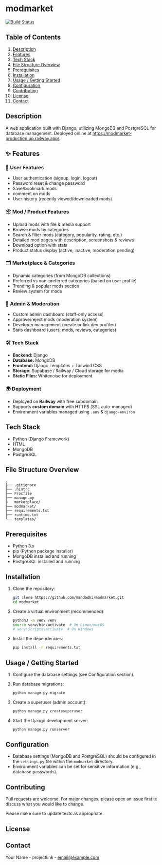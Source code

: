 # modmarket

[![Build Status](https://img.shields.io/github/actions/workflow/status/mandadhi/modmarket/main.yml?branch=main)]()

## Table of Contents

1.  [Description](#description)
2.  [Features](#features)
3.  [Tech Stack](#tech-stack)
4.  [File Structure Overview](#file-structure-overview)
5.  [Prerequisites](#prerequisites)
6.  [Installation](#installation)
7.  [Usage / Getting Started](#usage--getting-started)
8.  [Configuration](#configuration)
9.  [Contributing](#contributing)
10. [License](#license)
11. [Contact](#contact)

## Description

A web application built with Django, utilizing MongoDB and PostgreSQL for database management. Deployed online at https://modmarket-production.up.railway.app/.
<!-- TODO: Add screenshots if applicable -->

## ✨ Features

### 👤 User Features
- User authentication (signup, login, logout)
- Password reset & change password
- Save/bookmark mods
- comment on mods
- User history (recently viewed/downloaded mods)

### 📦 Mod / Product Features
- Upload mods with file & media support
- Browse mods by categories
- Search & filter mods (category, popularity, rating, etc.)
- Detailed mod pages with description, screenshots & reviews
- Download option with stats
- Product status display (active, inactive, moderation pending)

### 🗂 Marketplace & Categories
- Dynamic categories (from MongoDB collections)
- Preferred vs non-preferred categories (based on user profile)
- Trending & popular mods section
- Review system for mods

### 🔧 Admin & Moderation
- Custom admin dashboard (staff-only access)
- Approve/reject mods (moderation system)
- Developer management (create or link dev profiles)
- Stats dashboard (users, mods, reviews, categories)

### 🛠 Tech Stack
- **Backend:** Django
- **Database:** MongoDB  
- **Frontend:** Django Templates + Tailwind CSS  
- **Storage:** Supabase / Railway / Cloud storage for media  
- **Static Files:** Whitenoise for deployment  

### 🌍 Deployment
- Deployed on **Railway** with free subdomain
- Supports **custom domain** with HTTPS (SSL auto-managed)
- Environment variables managed using `.env` & `django-environ`


## Tech Stack

*   Python (Django Framework)
*   HTML
*   MongoDB
*   PostgreSQL

## File Structure Overview

```text
.
├── .gitignore
├── .hintrc
├── Procfile
├── manage.py
├── marketplace/
├── modmarket/
├── requirements.txt
├── runtime.txt
└── templates/
```

## Prerequisites

*   Python 3.x
*   pip (Python package installer)
*   MongoDB installed and running
*   PostgreSQL installed and running

## Installation

1.  Clone the repository:

    ```bash
    git clone https://github.com/mandadhi/modmarket.git
    cd modmarket
    ```

2.  Create a virtual environment (recommended):

    ```bash
    python3 -m venv venv
    source venv/bin/activate  # On Linux/macOS
    # venv\Scripts\activate  # On Windows
    ```

3.  Install the dependencies:

    ```bash
    pip install -r requirements.txt
    ```

## Usage / Getting Started

1.  Configure the database settings (see Configuration section).

2.  Run database migrations:

    ```bash
    python manage.py migrate
    ```

3.  Create a superuser (admin account):

    ```bash
    python manage.py createsuperuser
    ```

4.  Start the Django development server:

    ```bash
    python manage.py runserver
    ```

## Configuration

*   Database settings (MongoDB and PostgreSQL) should be configured in the `settings.py` file within the `modmarket` directory.
*   Environment variables can be set for sensitive information (e.g., database passwords).

## Contributing

Pull requests are welcome. For major changes, please open an issue first to discuss what you would like to change.

Please make sure to update tests as appropriate.

## License

<!-- TODO: Add license information.  Check for a LICENSE file in the repository. -->

## Contact

Your Name - projectlink - email@example.com
